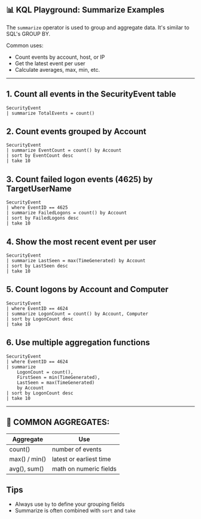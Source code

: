 ## 📊 KQL Playground: Summarize Examples

The `summarize` operator is used to group and aggregate data.
It's similar to SQL's GROUP BY.

Common uses:
- Count events by account, host, or IP
- Get the latest event per user
- Calculate averages, max, min, etc.
-----------------------------------------------------------


## 1. Count all events in the SecurityEvent table
```kql
SecurityEvent
| summarize TotalEvents = count()
```

## 2. Count events grouped by Account
```kql
SecurityEvent
| summarize EventCount = count() by Account
| sort by EventCount desc
| take 10
```

## 3. Count failed logon events (4625) by TargetUserName
```kql
SecurityEvent
| where EventID == 4625
| summarize FailedLogons = count() by Account
| sort by FailedLogons desc
| take 10
```

## 4. Show the most recent event per user
```kql
SecurityEvent
| summarize LastSeen = max(TimeGenerated) by Account
| sort by LastSeen desc
| take 10
```

## 5. Count logons by Account and Computer
```kql
SecurityEvent
| where EventID == 4624
| summarize LogonCount = count() by Account, Computer
| sort by LogonCount desc
| take 10
```

## 6. Use multiple aggregation functions
```kql
SecurityEvent
| where EventID == 4624
| summarize
    LogonCount = count(),
    FirstSeen = min(TimeGenerated),
    LastSeen = max(TimeGenerated)
    by Account
| sort by LogonCount desc
| take 10
```
---
## 🔧 COMMON AGGREGATES:
| Aggregate | Use |
|-----------|-----|
| count()   | number of events |
| max() / min() | latest or earliest time |
| avg(), sum() | math on numeric fields |

## Tips
- Always use `by` to define your grouping fields
-  Summarize is often combined with `sort` and `take`
